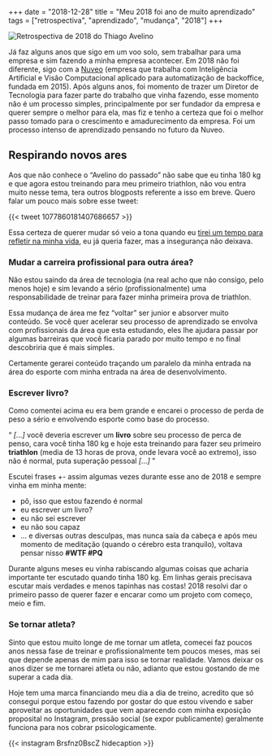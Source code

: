 +++
date = "2018-12-28"
title = "Meu 2018 foi ano de muito aprendizado"
tags = ["retrospectiva", "aprendizado", "mudança", "2018"]
+++

![Retrospectiva de 2018 do Thiago Avelino](/blog/best-year.jpg#center)

Já faz alguns anos que sigo em um voo solo, sem trabalhar para uma empresa e sim fazendo a minha empresa acontecer. Em 2018 não foi diferente, sigo com a [Nuveo](https://nuveo.ai/) (empresa que trabalha com Inteligência Artificial e Visão Computacional aplicado para automatização de backoffice, fundada em 2015).
Após alguns anos, foi momento de trazer um Diretor de Tecnologia para fazer parte do trabalho que vinha fazendo, esse momento não é um processo simples, principalmente por ser fundador da empresa e querer sempre o melhor para ela, mas fiz e tenho a certeza que foi o melhor passo tomado para o crescimento e amadurecimento da empresa. Foi um processo intenso de aprendizado pensando no futuro da Nuveo.


## Respirando novos ares

Aos que não conhece o “Avelino do passado” não sabe que eu tinha 180 kg e que agora estou treinando para meu primeiro triathlon, não vou entra muito nesse tema, tera outros blogposts referente a isso em breve. Quero falar um pouco mais sobre esse tweet:

{{< tweet 1077860181407686657 >}}

Essa certeza de querer mudar só veio a tona quando eu [tirei um tempo para refletir na minha vida](https://avelino.run/lifestyle/2018-11-12-viagem-de-carro-em-familia-2018/), eu já queria fazer, mas a insegurança não deixava.


### Mudar a carreira profissional para outra área?

Não estou saindo da área de tecnologia (na real acho que não consigo, pelo menos hoje) e sim levando a sério (profissionalmente) uma responsabilidade de treinar para fazer minha primeira prova de triathlon.

Essa mudança de área me fez “voltar” ser junior e absorver muito conteúdo. Se você quer acelerar seu processo de aprendizado se envolva com profissionais da área que esta estudando, eles lhe ajudara passar por algumas barreiras que você ficaria parado por muito tempo e no final descobriria que é mais simples.

Certamente gerarei conteúdo traçando um paralelo da minha entrada na área do esporte com minha entrada na área de desenvolvimento.


### Escrever livro?

Como comentei acima eu era bem grande e encarei o processo de perda de peso a sério e envolvendo esporte como base do processo.

“ *[…]* você deveria escrever um **livro** sobre seu processo de perca de penso, cara você tinha 180 kg e hoje esta treinando para fazer seu primeiro **triathlon** (media de 13 horas de prova, onde levara você ao extremo), isso não é normal, puta superação pessoal *[…]* ”

Escutei frases +- assim algumas vezes durante esse ano de 2018 e sempre vinha em minha mente:

- pô, isso que estou fazendo é normal
- eu escrever um livro?
- eu não sei escrever
- eu não sou capaz
- ... e diversas outras desculpas, mas nunca saía da cabeça e após meu momento de meditação (quando o cérebro esta tranquilo), voltava pensar nisso **#WTF #PQ**

Durante alguns meses eu vinha rabiscando algumas coisas que acharia importante ter escutado quando tinha 180 kg. Em linhas gerais precisava escutar mais verdades e menos tapinhas nas costas!
2018 resolvi dar o primeiro passo de querer fazer e encarar como um projeto com começo, meio e fim.


### Se tornar atleta?

Sinto que estou muito longe de me tornar um atleta, comecei faz poucos anos nessa fase de treinar e profissionalmente tem poucos meses, mas sei que depende apenas de mim para isso se tornar realidade. Vamos deixar os anos dizer se me tornarei atleta ou não, adianto que estou gostando de me superar a cada dia.

Hoje tem uma marca financiando meu dia a dia de treino, acredito que só consegui porque estou fazendo por gostar do que estou vivendo e saber aproveitar as oportunidades que vem aparecendo com minha exposição proposital no Instagram, pressão social (se expor publicamente) geralmente funciona para nos cobrar psicologicamente.

{{< instagram Brsfnz0BscZ hidecaption >}}
